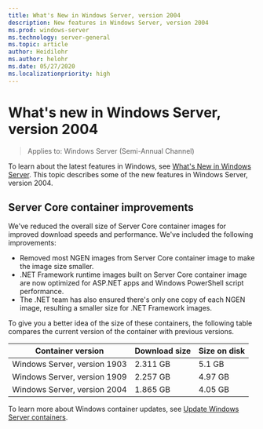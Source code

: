 ```yaml
---
title: What's New in Windows Server, version 2004
description: New features in Windows Server, version 2004
ms.prod: windows-server
ms.technology: server-general
ms.topic: article
author: Heidilohr
ms.author: helohr
ms.date: 05/27/2020
ms.localizationpriority: high
---
```


# What's new in Windows Server, version 2004

>Applies to: Windows Server (Semi-Annual Channel)

To learn about the latest features in Windows, see [What's New in Windows Server](whats-new-in-windows-server.md). This topic describes some of the new features in Windows Server, version 2004.

## Server Core container improvements

We've reduced the overall size of Server Core container images for improved download speeds and performance. We've included the following improvements:

- Removed most NGEN images from Server Core container image to make the image size smaller. 
- .NET Framework runtime images built on Server Core container image are now optimized for ASP.NET apps and Windows PowerShell script performance.
- The .NET team has also ensured there's only one copy of each NGEN image, resulting a smaller size for .NET Framework images.

To give you a better idea of the size of these containers, the following table compares the current version of the container with previous versions.

| Container version | Download size | Size on disk |
|---|---|---|
| Windows Server, version 1903 | 2.311 GB | 5.1 GB |
| Windows Server, version 1909 | 2.257 GB | 4.97 GB |
| Windows Server, version 2004 | 1.865 GB | 4.05 GB |

To learn more about Windows container updates, see [Update Windows Server containers](/virtualization/windowscontainers/deploy-containers/update-containers/).
